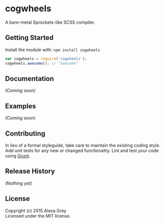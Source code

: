 # cogwheels

A bare-metal Sprockets-like SCSS compiler.

## Getting Started
Install the module with: `npm install cogwheels`

```javascript
var cogwheels = require('cogwheels');
cogwheels.awesome(); // "awesome"
```

## Documentation
_(Coming soon)_

## Examples
_(Coming soon)_

## Contributing
In lieu of a formal styleguide, take care to maintain the existing coding style. Add unit tests for any new or changed functionality. Lint and test your code using [Grunt](http://gruntjs.com/).

## Release History
_(Nothing yet)_

## License
Copyright (c) 2015 Alexa Grey  
Licensed under the MIT license.
